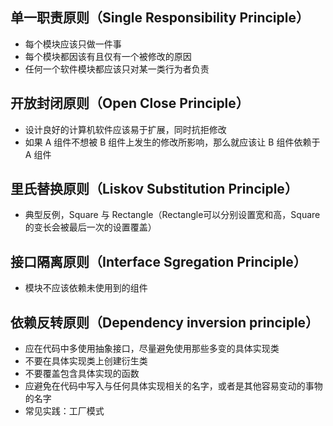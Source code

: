 
## 单一职责原则（Single Responsibility Principle）

- 每个模块应该只做一件事
- 每个模块都因该有且仅有一个被修改的原因
- 任何一个软件模块都应该只对某一类行为者负责

## 开放封闭原则（Open Close Principle）

- 设计良好的计算机软件应该易于扩展，同时抗拒修改
- 如果 A 组件不想被 B 组件上发生的修改所影响，那么就应该让 B 组件依赖于 A 组件

## 里氏替换原则（Liskov Substitution Principle）

- 典型反例，Square 与 Rectangle（Rectangle可以分别设置宽和高，Square的变长会被最后一次的设置覆盖）


## 接口隔离原则（Interface Sgregation Principle）

- 模块不应该依赖未使用到的组件

## 依赖反转原则（Dependency inversion principle）

- 应在代码中多使用抽象接口，尽量避免使用那些多变的具体实现类
- 不要在具体实现类上创建衍生类
- 不要覆盖包含具体实现的函数
- 应避免在代码中写入与任何具体实现相关的名字，或者是其他容易变动的事物的名字
- 常见实践：工厂模式
